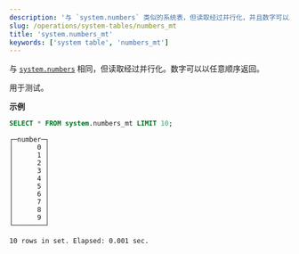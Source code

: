 ```yaml
---
description: '与 `system.numbers` 类似的系统表，但读取经过并行化，并且数字可以以任意顺序返回。'
slug: /operations/system-tables/numbers_mt
title: 'system.numbers_mt'
keywords: ['system table', 'numbers_mt']
---
```


与 [`system.numbers`](../../operations/system-tables/numbers.md) 相同，但读取经过并行化。数字可以以任意顺序返回。

用于测试。

**示例**

```sql
SELECT * FROM system.numbers_mt LIMIT 10;
```

```response
┌─number─┐
│      0 │
│      1 │
│      2 │
│      3 │
│      4 │
│      5 │
│      6 │
│      7 │
│      8 │
│      9 │
└────────┘

10 rows in set. Elapsed: 0.001 sec.
```

